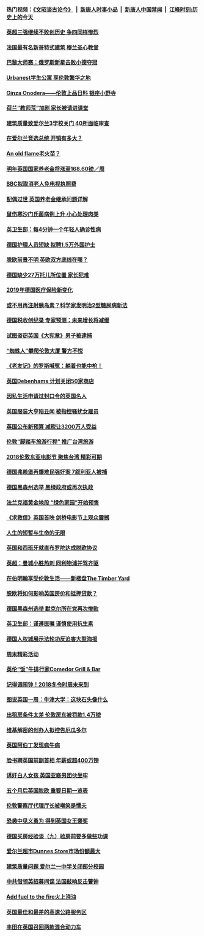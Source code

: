 #### 热门视频：[《文昭谈古论今》](https://github.com/gfw-breaker/wenzhao/blob/master/README.md?t=11051833) &nbsp;|&nbsp; [新唐人时事小品](https://github.com/gfw-breaker/ntdtv-comedy/blob/master/README.md?t=11051833) &nbsp;|&nbsp; [新唐人中国禁闻](https://github.com/gfw-breaker/ntdtv-news/blob/master/README.md?t=11051833) &nbsp;|&nbsp; [江峰时刻:历史上的今天](https://github.com/gfw-breaker/today-in-history/blob/master/README.md?t=11051833) 

#### [英超三强继续不败创历史 争四同样惨烈](../pages/nsc974/n10830095.md?t=11051833) 

#### [法国最有名新哥特式建筑 穆兰圣心教堂](../pages/nsc974/n10829754.md?t=11051833) 

#### [巴黎大师赛：俄罗斯新星击败小德夺冠](../pages/nsc974/n10830134.md?t=11051833) 

#### [Urbanest学生公寓 享伦敦繁华之地](../pages/nsc974/n10828080.md?t=11051833) 

#### [Ginza Onodera——伦敦上品日料 银座小野寺](../pages/nsc974/n10828069.md?t=11051833) 

#### [荷兰“教师荒”加剧 家长被请进课堂](../pages/nsc974/n10826148.md?t=11051833) 

#### [建筑质量致爱尔兰3学校关门 40所面临审查](../pages/nsc974/n10826209.md?t=11051833) 

#### [在爱尔兰竞选总统 开销有多大？](../pages/nsc974/n10826165.md?t=11051833) 

#### [An old flame老火苗？](../pages/nsc974/n10825994.md?t=11051833) 

#### [明年英国国家养老金将涨至168.60镑／周](../pages/nsc974/n10825971.md?t=11051833) 

#### [BBC拟取消老人免电视执照费](../pages/nsc974/n10825959.md?t=11051833) 

#### [配偶过世 英国养老金继承问题详解](../pages/nsc974/n10825931.md?t=11051833) 

#### [鼠伤寒沙门氏菌病例上升 小心处理肉类](../pages/nsc974/n10825924.md?t=11051833) 

#### [英卫生部：每4分钟一个年轻人确诊性病](../pages/nsc974/n10825910.md?t=11051833) 

#### [德国护理人员短缺 拟聘1.5万外国护士](../pages/nsc974/n10824186.md?t=11051833) 

#### [脱欧前景不明 英欧双方底线在哪？](../pages/nsc974/n10823749.md?t=11051833) 

#### [德国缺少27万托儿所位置 家长犯难](../pages/nsc974/n10824147.md?t=11051833) 

#### [2019年德国医疗保险新变化](../pages/nsc974/n10824071.md?t=11051833) 

#### [或不用再注射胰岛素？科学家发明治2型糖尿病新法](../pages/nsc974/n10823372.md?t=11051833) 

#### [德国税收创纪录 专家预测：未来增长将减缓](../pages/nsc974/n10823318.md?t=11051833) 

#### [试图盗窃英国《大宪章》男子被逮捕](../pages/nsc974/n10823790.md?t=11051833) 

#### [“蜘蛛人”攀爬伦敦大厦 警方不悦](../pages/nsc974/n10823780.md?t=11051833) 

#### [《老友记》的罗斯喊冤：躺着也能中枪！](../pages/nsc974/n10823762.md?t=11051833) 

#### [英国Debenhams 计划关闭50家商店](../pages/nsc974/n10823753.md?t=11051833) 

#### [因私生活申请过封口令的英国名人](../pages/nsc974/n10823742.md?t=11051833) 

#### [英国服装大亨陷丑闻 被指控骚扰女雇员](../pages/nsc974/n10823677.md?t=11051833) 

#### [英国公布新预算 减税让3200万人受益](../pages/nsc974/n10823428.md?t=11051833) 

#### [伦敦“脚踏车旅游行程” 推广台湾旅游](../pages/nsc974/n10823414.md?t=11051833) 

#### [2018伦敦东亚电影节 聚焦台湾 精彩可期](../pages/nsc974/n10823363.md?t=11051833) 

#### [德国弗赖堡再爆难民强奸案 7叙利亚人被捕](../pages/nsc974/n10820972.md?t=11051833) 

#### [德国黑森州选举 黑绿政府或再次执政](../pages/nsc974/n10820914.md?t=11051833) 

#### [法兰克福黄金地段 “绿色家园”开始预售](../pages/nsc974/n10820548.md?t=11051833) 

#### [《求救信》英国首映 剑桥电影节上观众震撼](../pages/nsc974/n10818392.md?t=11051833) 

#### [人生的短暂与生命的无限](../pages/nsc974/n10818124.md?t=11051833) 

#### [英国和西班牙就直布罗陀达成脱欧协议](../pages/nsc974/n10818119.md?t=11051833) 

#### [英超：曼城小胜热刺 同利物浦并驾齐驱](../pages/nsc974/n10817243.md?t=11051833) 

#### [在伯明翰享受伦敦生活——新楼盘The Timber Yard](../pages/nsc974/n10816517.md?t=11051833) 

#### [脱欧将如何影响英国房价和抵押贷款？](../pages/nsc974/n10816491.md?t=11051833) 

#### [德国黑森州选举 默克尔所在党再次惨败](../pages/nsc974/n10814355.md?t=11051833) 

#### [英卫生部：谨遵医嘱 谨慎使用抗生素](../pages/nsc974/n10814251.md?t=11051833) 

#### [德国人权城展示法轮功反迫害大型海报](../pages/nsc974/n10813515.md?t=11051833) 

#### [周末精彩活动](../pages/nsc974/n10813060.md?t=11051833) 

#### [英伦“饭”牛排行家Comedor Grill & Bar](../pages/nsc974/n10813052.md?t=11051833) 

#### [记得调闹钟！2018冬令时周末来到](../pages/nsc974/n10813042.md?t=11051833) 

#### [图说英国一周：牛津大学：这块石头像什么](../pages/nsc974/n10813028.md?t=11051833) 

#### [出租房条件太差 伦敦房东被罚款1.4万镑](../pages/nsc974/n10813024.md?t=11051833) 

#### [维基解密的创办人拟控告厄瓜多尔](../pages/nsc974/n10813022.md?t=11051833) 

#### [英国阿伯丁发现疯牛病](../pages/nsc974/n10813015.md?t=11051833) 

#### [脸书聘英国前副首相 年薪或超400万镑](../pages/nsc974/n10813003.md?t=11051833) 

#### [诱奸白人女孩 英国亚裔男团伙坐牢](../pages/nsc974/n10812999.md?t=11051833) 

#### [五个月后英国脱欧 重要日期一览表](../pages/nsc974/n10812997.md?t=11051833) 

#### [伦敦警察厅代理厅长被嘲笑是懦夫](../pages/nsc974/n10812994.md?t=11051833) 

#### [恐袭中见义勇为 得到英国女王褒奖](../pages/nsc974/n10812990.md?t=11051833) 

#### [德国买房经验谈（九）验房前要多做些功课](../pages/nsc974/n10810647.md?t=11051833) 

#### [爱尔兰超市Dunnes Store市场份额最大](../pages/nsc974/n10810621.md?t=11051833) 

#### [建筑质量问题 爱尔兰一中学关闭部分校园](../pages/nsc974/n10810599.md?t=11051833) 

#### [中共借领英招募间谍 法国敲响反击警钟](../pages/nsc974/n10808700.md?t=11051833) 

#### [Add fuel to the fire火上浇油](../pages/nsc974/n10808877.md?t=11051833) 

#### [英国最佳和最差的高速公路服务区](../pages/nsc974/n10808870.md?t=11051833) 

#### [丰田在英国召回两款混合动力车](../pages/nsc974/n10808859.md?t=11051833) 

